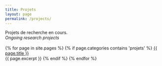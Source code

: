 ```yaml
---
title: Projets
layout: page
permalink: /projects/
---
```


Projets de recherche en cours.
<br><i>Ongoing research projects</i>
<br><br>
{% for page in site.pages %}
  {% if page.categories contains 'projets' %}
  <a href="{{ page.url | relative_url }}">{{ page.title }}</a>
  <br>{{ page.excerpt }}
  {% endif %}
{% endfor %}

